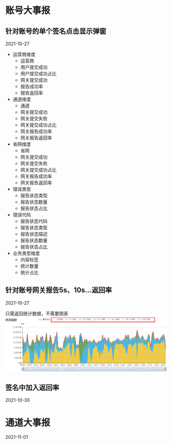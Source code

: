 # 账号大事报

## 针对账号的单个签名点击显示弹窗
2021-10-27

- 运营商维度
  - 运营商
  - 用户提交成功
  - 用户提交成功占比
  - 网关提交成功
  - 报告成功率
  - 报告返回率
- 通道维度
  - 通道
  - 网关提交成功
  - 网关提交失败
  - 网关提交成功占比
  - 网关报告成功率
  - 网关报告返回率
- 省网维度
  - 省网
  - 网关提交成功
  - 网关提交失败
  - 网关提交成功占比
  - 网关报告成功率
  - 网关报告返回率
- 错误类型
  - 报告状态类型
  - 报告状态数量
  - 报告状态占比
- 错误代码
  - 报告状态代码
  - 报告状态类型
  - 报告状态描述
  - 报告状态数量
  - 报告状态占比
- 业务类型维度
  - 内容标签
  - 统计数量
  - 统计占比

## 针对账号网关报告5s、10s...返回率
2021-10-27

只需返回统计数据，不需要图表
![参考图片](img/2021-10-18-001.png)

## 签名中加入返回率
2021-10-30

# 通道大事报
2021-11-01